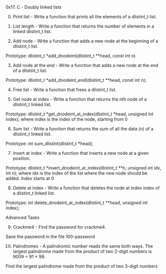 0x17. C - Doubly linked lists

0. Print list - Write a function that prints all the elements of a dlistint_t list.

1. List length - Write a function that returns the number of elements in a linked dlistint_t list.

2. Add node - Write a function that adds a new node at the beginning of a dlistint_t list.

Prototype: dlistint_t *add_dnodeint(dlistint_t **head, const int n)

3. Add node at the end - Write a function that adds a new node at the end of a dlistint_t list.

Prototype: dlistint_t *add_dnodeint_end(dlistint_t **head, const int n);

4. Free list - Write a function that frees a dlistint_t list.

5. Get node at index - Write a function that returns the nth node of a dlistint_t linked list.

Prototype: dlistint_t *get_dnodeint_at_index(dlistint_t *head, unsigned int index);
where index is the index of the node, starting from 0

6. Sum list - Write a function that returns the sum of all the data (n) of a dlistint_t linked list.

Prototype: int sum_dlistint(dlistint_t *head);

7. Insert at index - Write a function that inserts a new node at a given position.

Prototype: dlistint_t *insert_dnodeint_at_index(dlistint_t **h, unsigned int idx, int n);
where idx is the index of the list where the new node should be added. Index starts at 0

8. Delete at index - Write a function that deletes the node at index index of a dlistint_t linked list.

Prototype: int delete_dnodeint_at_index(dlistint_t **head, unsigned int index);

Advanced Tasks

9. Crackme4 - Find the password for crackme4.

Save the password in the file 100-password

10. Palindromes - A palindromic number reads the same both ways. The largest palindrome made from the product of two 2-digit numbers is 9009 = 91 × 99.

Find the largest palindrome made from the product of two 3-digit numbers
